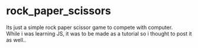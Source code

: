 # rock_paper_scissors
Its just a simple rock paper scissor game to compete with computer. <br>
While i was learning JS, it was to be made as a tutorial so i thought to post it as well..
